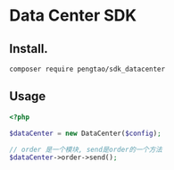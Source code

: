 # Data Center SDK


## Install.
```
composer require pengtao/sdk_datacenter
```
## Usage
```PHP
<?php

$dataCenter = new DataCenter($config);

// order 是一个模块, send是order的一个方法
$dataCenter->order->send();

```
